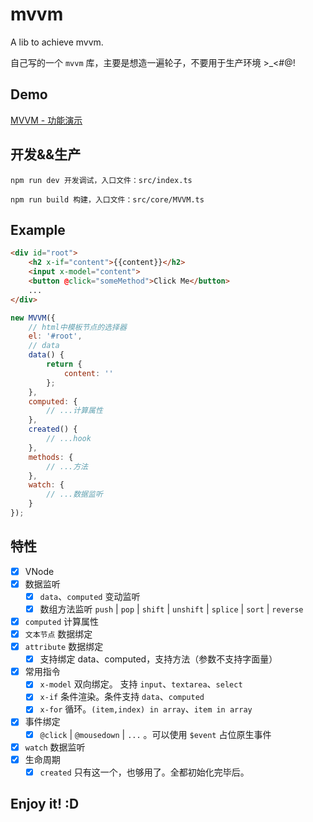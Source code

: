 # mvvm

A lib to achieve mvvm.

自己写的一个 `mvvm` 库，主要是想造一遍轮子，不要用于生产环境 >\_<#@!

## Demo

[MVVM - 功能演示](https://shalldie.github.io/demos/mvvm/)

## 开发&&生产

    npm run dev 开发调试，入口文件：src/index.ts

    npm run build 构建，入口文件：src/core/MVVM.ts

## Example

```html
<div id="root">
    <h2 x-if="content">{{content}}</h2>
    <input x-model="content">
    <button @click="someMethod">Click Me</button>
    ...
</div>
```

```js
new MVVM({
    // html中模板节点的选择器
    el: '#root',
    // data
    data() {
        return {
            content: ''
        };
    },
    computed: {
        // ...计算属性
    },
    created() {
        // ...hook
    },
    methods: {
        // ...方法
    },
    watch: {
        // ...数据监听
    }
});
```

## 特性

-   [x] VNode
-   [x] 数据监听
    -   [x] `data`、`computed` 变动监听
    -   [x] 数组方法监听 `push` | `pop` | `shift` | `unshift` | `splice` | `sort` | `reverse`
-   [x] `computed` 计算属性
-   [x] `文本节点` 数据绑定
-   [x] `attribute` 数据绑定
    -   [x] 支持绑定 data、computed，支持方法（参数不支持字面量）
-   [x] 常用指令
    -   [x] `x-model` 双向绑定。 支持 `input`、`textarea`、`select`
    -   [x] `x-if` 条件渲染。条件支持 `data`、`computed`
    -   [x] `x-for` 循环。`(item,index) in array`、`item in array`
-   [x] 事件绑定
    -   [x] `@click` | `@mousedown` | `...` 。可以使用 `$event` 占位原生事件
-   [x] `watch` 数据监听
-   [x] 生命周期
    -   [x] `created` 只有这一个，也够用了。全都初始化完毕后。

## Enjoy it! :D

